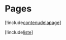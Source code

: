 # Pages

[!include[contenudelapage](pages.contenudelapage.autogen.md)]

[!include[liste](pages.liste.autogen.md)]


